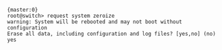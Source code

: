     {master:0}
    root@switch> request system zeroize
    warning: System will be rebooted and may not boot without configuration
    Erase all data, including configuration and log files? [yes,no] (no) yes
    